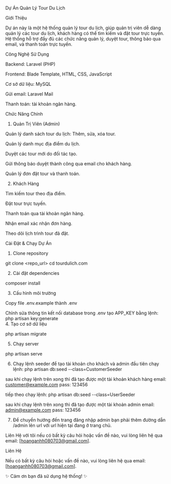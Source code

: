 Dự Án Quản Lý Tour Du Lịch

Giới Thiệu

Dự án này là một hệ thống quản lý tour du lịch, giúp quản trị viên dễ dàng quản lý các tour du lịch, khách hàng có thể tìm kiếm và đặt tour trực tuyến. Hệ thống hỗ trợ đầy đủ các chức năng quản lý, duyệt tour, thông báo qua email, và thanh toán trực tuyến.

Công Nghệ Sử Dụng

Backend: Laravel (PHP)

Frontend: Blade Template, HTML, CSS, JavaScript

Cơ sở dữ liệu: MySQL

Gửi email: Laravel Mail

Thanh toán: tài khoản ngân hàng.

Chức Năng Chính

1. Quản Trị Viên (Admin)

Quản lý danh sách tour du lịch: Thêm, sửa, xóa tour.

Quản lý danh mục địa điểm du lịch.

Duyệt các tour mới do đối tác tạo.

Gửi thông báo duyệt thành công qua email cho khách hàng.

Quản lý đơn đặt tour và thanh toán.

2. Khách Hàng

Tìm kiếm tour theo địa điểm.

Đặt tour trực tuyến.

Thanh toán qua tài khoản ngân hàng.

Nhận email xác nhận đơn hàng.

Theo dõi lịch trình tour đã đặt.

Cài Đặt & Chạy Dự Án

1. Clone repository

 git clone <repo_url>
 cd tourdulich.com

2. Cài đặt dependencies

composer install

3. Cấu hình môi trường

Copy file .env.example thành .env

Chỉnh sửa thông tin kết nối database trong .env
tạo APP_KEY bằng lệnh: php artisan key:generate  
4. Tạo cơ sở dữ liệu

php artisan migrate

5. Chạy server

php artisan serve

6. Chạy lệnh seeder để tạo tài khoản cho khách và admin
đầu tiên chạy lệnh:
php artisan db:seed --class=CustomerSeeder

sau khi chạy lệnh trên xong thì đã tạo được một tài khoản khách hàng
email: customer@example.com
pass: 123456

tiếp theo chạy lệnh: 
php artisan db:seed --class=UserSeeder

sau khi chạy lệnh trên xong thì đã tạo được một tài khoản admin
email: admin@example.com
pass: 123456

7. Để chuyển hướng đến trang đăng nhập admin bạn phải thêm đường dẫn /admin lên url với url hiện tại đang ở trang chủ.


Liên Hệ với tôi nếu có bất kỳ câu hỏi hoặc vấn đề nào, vui lòng liên hệ qua email: [hoanganhh080703@gmail.com].

Liên Hệ

Nếu có bất kỳ câu hỏi hoặc vấn đề nào, vui lòng liên hệ qua email: [hoanganhh080703@gmail.com].


✨ Cảm ơn bạn đã sử dụng hệ thống! ✨
